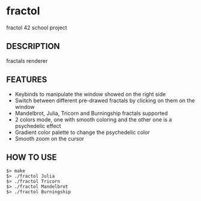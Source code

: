 # fractol
fractol 42 school project

## DESCRIPTION
fractals renderer

## FEATURES
- Keybinds to manipulate the window showed on the right side
- Switch between different pre-drawed fractals by clicking on them on the window
- Mandelbrot, Julia, Tricorn and Burningship fractals supported
- 2 colors mode, one with smooth coloring and the other one is a psychedelic effect
- Gradient color palette to change the psychedelic color
- Smooth zoom on the cursor

## HOW TO USE

```
$> make
$> ./fractol Julia
$> ./fractol Tricorn
$> ./fractol Mandelbrot
$> ./fractol Burningship
```
